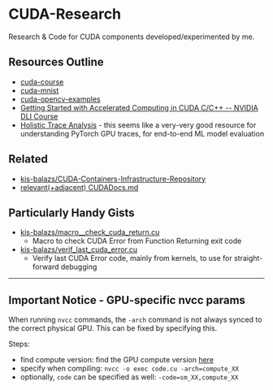 # CUDA-Research
Research &amp; Code for CUDA components developed/experimented by me.

## Resources Outline
- [cuda-course](https://github.com/Infatoshi/cuda-course)
- [cuda-mnist](https://github.com/Infatoshi/cuda-course)
- [cuda-opencv-examples](https://github.com/evlasblom/cuda-opencv-examples/tree/master)
- [Getting Started with Accelerated Computing in CUDA C/C++ -- NVIDIA DLI Course](https://learn.nvidia.com/courses/course-detail?course_id=course-v1:DLI+S-AC-04+V1)
- [Holistic Trace Analysis](https://github.com/facebookresearch/HolisticTraceAnalysis/tree/main) - this seems like a very-very good resource for understanding PyTorch GPU traces, for end-to-end ML model evaluation

## Related
- [kis-balazs/CUDA-Containers-Infrastructure-Repository](https://github.com/kis-balazs/cuda-containers-infra)
- [relevant(+adjacent) CUDADocs.md](99_Docs/CUDADocs.md)

## Particularly Handy Gists
- [kis-balazs/macro__check_cuda_return.cu](https://gist.github.com/kis-balazs/03f8023320639632db46523aa6e2bc69)
  - Macro to check CUDA Error from Function Returning exit code
- [kis-balazs/verif_last_cuda_error.cu](https://gist.github.com/kis-balazs/3a2590d4bf90f33b0f8776d94da25a92)
  - Verify last CUDA Error code, mainly from kernels, to use for straight-forward debugging

---
## Important Notice - GPU-specific nvcc params

When running `nvcc` commands, the `-arch` command is not always synced to the correct physical GPU. This can be fixed by specifying this.

Steps:
- find compute version: find the GPU compute version [here](https://developer.nvidia.com/cuda-gpus)
- specify when compiling: `nvcc -o exec code.cu -arch=compute_XX`
- optionally, `code` can be specified as well: `-code=sm_XX,compute_XX`

